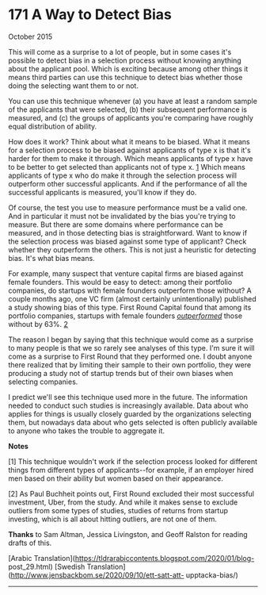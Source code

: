 # 171 A Way to Detect Bias


  
 
  
 October 2015   
  
 This will come as a surprise to a lot of people, but in some cases it's possible to detect bias in a selection process without knowing anything about the applicant pool. Which is exciting because among other things it means third parties can use this technique to detect bias whether those doing the selecting want them to or not.   
  
 You can use this technique whenever (a) you have at least a random sample of the applicants that were selected, (b) their subsequent performance is measured, and (c) the groups of applicants you're comparing have roughly equal distribution of ability.   
  
 How does it work? Think about what it means to be biased. What it means for a selection process to be biased against applicants of type x is that it's harder for them to make it through. Which means applicants of type x have to be better to get selected than applicants not of type x. [1](#a_way_to_detect_bias_note1) Which means applicants of type x who do make it through the selection process will outperform other successful applicants. And if the performance of all the successful applicants is measured, you'll know if they do.   
  
 Of course, the test you use to measure performance must be a valid one. And in particular it must not be invalidated by the bias you're trying to measure. But there are some domains where performance can be measured, and in those detecting bias is straightforward. Want to know if the selection process was biased against some type of applicant? Check whether they outperform the others. This is not just a heuristic for detecting bias. It's what bias means.   
  
 For example, many suspect that venture capital firms are biased against female founders. This would be easy to detect: among their portfolio companies, do startups with female founders outperform those without? A couple months ago, one VC firm (almost certainly unintentionally) published a study showing bias of this type. First Round Capital found that among its portfolio companies, startups with female founders [_outperformed_](http://10years.firstround.com/#one) those without by 63%. [2](#a_way_to_detect_bias_note2)   
  
 The reason I began by saying that this technique would come as a surprise to many people is that we so rarely see analyses of this type. I'm sure it will come as a surprise to First Round that they performed one. I doubt anyone there realized that by limiting their sample to their own portfolio, they were producing a study not of startup trends but of their own biases when selecting companies.   
  
 I predict we'll see this technique used more in the future. The information needed to conduct such studies is increasingly available. Data about who applies for things is usually closely guarded by the organizations selecting them, but nowadays data about who gets selected is often publicly available to anyone who takes the trouble to aggregate it.   
  
 
  
 
  
 
  
 
  
 
  
 
  
 **Notes**   
  
 <a name=a_way_to_detect_bias_note1>[1]</a> This technique wouldn't work if the selection process looked for different things from different types of applicants--for example, if an employer hired men based on their ability but women based on their appearance.   
  
 <a name=a_way_to_detect_bias_note2>[2]</a> As Paul Buchheit points out, First Round excluded their most successful investment, Uber, from the study. And while it makes sense to exclude outliers from some types of studies, studies of returns from startup investing, which is all about hitting outliers, are not one of them.   
  
 **Thanks** to Sam Altman, Jessica Livingston, and Geoff Ralston for reading drafts of this.   
  
 
  
 
  
 
  
 [Arabic Translation](https://tldrarabiccontents.blogspot.com/2020/01/blog- post_29.html)   [Swedish Translation](http://www.jensbackbom.se/2020/09/10/ett-satt-att- upptacka-bias/)   
  
 
  
 
  
 
  
 

 
* * *
 

 


